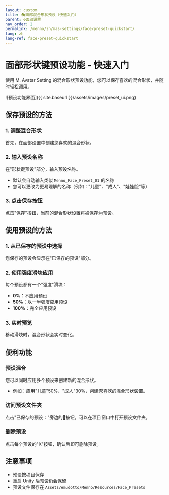 ```yaml
---
layout: custom
title: 🎭面部混合形状预设（快速入门）
parent: ⚙️面部设置
nav_order: 2
permalink: /menno/zh/mas-settings/face/preset-quickstart/
lang: zh
lang-ref: face-preset-quickstart
---
```


# 面部形状键预设功能 - 快速入门

使用 M. Avatar Setting 的混合形状预设功能，您可以保存喜欢的混合形状，并随时轻松调用。

![预设功能界面]({{ site.baseurl }}/assets/images/preset_ui.png)

## 保存预设的方法

### 1. 调整混合形状
首先，在面部设置中创建您喜欢的混合形状。

### 2. 输入预设名称
在"形状键预设"部分，输入预设名称。
- 默认会自动输入类似 `Menno_Face_Preset_01` 的名称
- 您可以更改为更易理解的名称（例如："儿童"、"成人"、"娃娃脸"等）

### 3. 点击保存按钮
点击"保存"按钮，当前的混合形状设置将被保存为预设。

## 使用预设的方法

### 1. 从已保存的预设中选择
您保存的预设会显示在"已保存的预设"部分。

### 2. 使用强度滑块应用
每个预设都有一个"强度"滑块：
- **0%**：不应用预设
- **50%**：以一半强度应用预设
- **100%**：完全应用预设

### 3. 实时预览
移动滑块时，混合形状会实时变化。

## 便利功能

### 预设混合
您可以同时应用多个预设来创建新的混合形状。
- 例如：应用"儿童"50%、"成人"30%，创建您喜欢的混合形状设置。

### 访问预设文件夹
点击"已保存的预设："旁边的📁按钮，可以在项目窗口中打开预设文件夹。

### 删除预设
点击每个预设的"X"按钮，确认后即可删除预设。

## 注意事项

- 预设按项目保存
- 重启 Unity 后预设仍会保留
- 预设文件保存在 `Assets/emudotto/Menno/Resources/Face_Presets` 